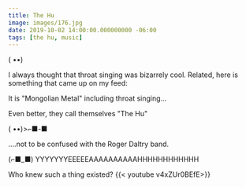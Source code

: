 ```yaml
---
title: The Hu
image: images/176.jpg
date: 2019-10-02 14:00:00.000000000 -06:00
tags: [the hu, music]
---
```



( ••)

I always thought that throat singing was bizarrely cool.  Related, here is something that came up on my feed:

It is "Mongolian Metal" including throat singing...

Even better, they call themselves "The Hu"

( ••)>⌐■-■

....not to be confused with the Roger Daltry band.

(⌐■_■)
YYYYYYYEEEEEAAAAAAAAAAHHHHHHHHHHHH

 

Who knew such a thing existed?
{{< youtube v4xZUr0BEfE>}}

